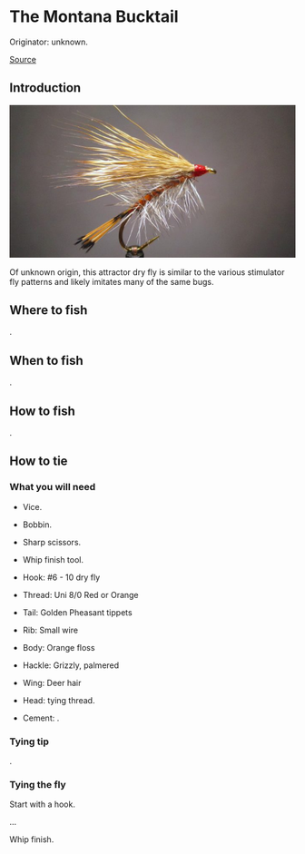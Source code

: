 # The Montana Bucktail

Originator: unknown.

[Source](http://savageflies.com/fly-tying-a-montana-bucktail-classic-attractor-dry-fly-pattern/)

## Introduction

![main](main.jpg)

Of unknown origin, this attractor dry fly is similar to the various
stimulator fly patterns and likely imitates many of the same bugs.

## Where to fish

.

## When to fish

.

## How to fish

.

## How to tie

### What you will need

- Vice.

- Bobbin.

- Sharp scissors.

- Whip finish tool.

- Hook: #6 - 10 dry fly

- Thread: Uni 8/0 Red or Orange

- Tail: Golden Pheasant tippets

- Rib: Small wire 

- Body: Orange floss

- Hackle: Grizzly, palmered

- Wing: Deer hair

- Head: tying thread.

- Cement: .

### Tying tip

.

### Tying the fly

Start with a hook.

...

Whip finish.
